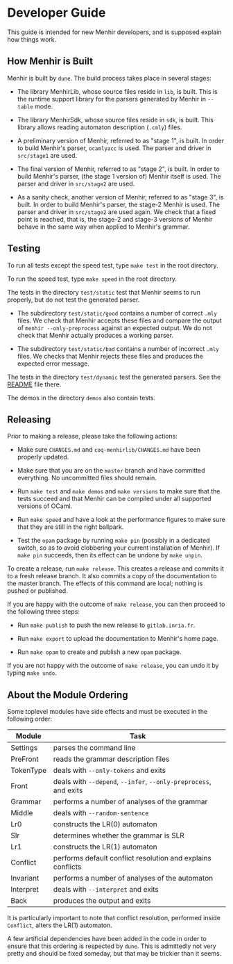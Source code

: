 # Developer Guide

This guide is intended for new Menhir developers, and is supposed explain how
things work.

## How Menhir is Built

Menhir is built by `dune`. The build process takes place in several
stages:

* The library MenhirLib, whose source files reside in `lib`, is built.
  This is the runtime support library for the parsers generated by
  Menhir in `--table` mode.

* The library MenhirSdk, whose source files reside in `sdk`, is built.
  This library allows reading automaton description (`.cmly`) files.

* A preliminary version of Menhir, referred to as "stage 1", is built.
  In order to build Menhir's parser, `ocamlyacc` is used.
  The parser and driver in `src/stage1` are used.

* The final version of Menhir, referred to as "stage 2", is built.
  In order to build Menhir's parser, (the stage 1 version of) Menhir itself is used.
  The parser and driver in `src/stage2` are used.

* As a sanity check, another version of Menhir,
  referred to as "stage 3", is built.
  In order to build Menhir's parser, the stage-2 Menhir is used.
  The parser and driver in `src/stage2` are used again.
  We check that a fixed point is reached, that is,
  the stage-2 and stage-3 versions of Menhir
  behave in the same way when applied to Menhir's grammar.

## Testing

To run all tests except the speed test, type `make test` in the root
directory.

To run the speed test, type `make speed` in the root directory.

The tests in the directory `test/static` test that Menhir seems to run properly,
but do not test the generated parser.

* The subdirectory `test/static/good` contains a number of correct `.mly` files.
  We check that Menhir accepts these files and
  compare the output of `menhir --only-preprocess` against an expected output.
  We do not check that Menhir actually produces a working parser.

* The subdirectory `test/static/bad` contains a number of incorrect `.mly` files.
  We checks that Menhir rejects these files
  and produces the expected error message.

The tests in the directory `test/dynamic` test the generated parsers.
See the [README](test/dynamic/README.md) file there.

The demos in the directory `demos` also contain tests.

## Releasing

Prior to making a release, please take the following actions:

* Make sure `CHANGES.md` and `coq-menhirlib/CHANGES.md` have been properly updated.

* Make sure that you are on the `master` branch and have
  committed everything. No uncommitted files should remain.

* Run `make test` and `make demos` and `make versions`
  to make sure that the tests succeed
  and that Menhir can be compiled under all supported versions of OCaml.

* Run `make speed` and have a look at the performance figures to
  make sure that they are still in the right ballpark.

* Test the `opam` package by running `make pin`
  (possibly in a dedicated switch, so as to avoid clobbering your
  current installation of Menhir).
  If `make pin` succeeds, then its effect can be undone by `make unpin`.

To create a release, run `make release`. This creates a release and commits it
to a fresh release branch. It also commits a copy of the documentation to the
master branch. The effects of this command are local; nothing is pushed or
published.

If you are happy with the outcome of `make release`, you can then proceed to
the following three steps:

* Run `make publish` to push the new release to `gitlab.inria.fr`.

* Run `make export` to upload the documentation to Menhir's home page.

* Run `make opam` to create and publish a new `opam` package.

If you are not happy with the outcome of `make release`, you can undo it
by typing `make undo`.

## About the Module Ordering

Some toplevel modules have side effects and must be executed in the
following order:

| Module                | Task |
| --------------------- | ---- |
| Settings              | parses the command line |
| PreFront              | reads the grammar description files |
| TokenType             | deals with `--only-tokens` and exits |
| Front                 | deals with `--depend`, `--infer`, `--only-preprocess`, and exits |
| Grammar               | performs a number of analyses of the grammar |
| Middle                | deals with `--random-sentence` |
| Lr0                   | constructs the LR(0) automaton |
| Slr                   | determines whether the grammar is SLR |
| Lr1                   | constructs the LR(1) automaton |
| Conflict              | performs default conflict resolution and explains conflicts |
| Invariant             | performs a number of analyses of the automaton |
| Interpret             | deals with `--interpret` and exits |
| Back                  | produces the output and exits |

It is particularly important to note that conflict resolution, performed
inside `Conflict`, alters the LR(1) automaton.

A few artificial dependencies have been added in the code in order to ensure
that this ordering is respected by `dune`. This is admittedly not very pretty
and should be fixed someday, but that may be trickier than it seems.

